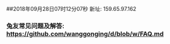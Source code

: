 ##2018年09月28日07时12分07秒 新址: 159.65.97.162
### 兔友常见问题及解答: https://github.com/wanggonging/d/blob/w/FAQ.md
